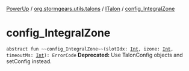 [PowerUp](../../index.md) / [org.stormgears.utils.talons](../index.md) / [ITalon](index.md) / [config_IntegralZone](./config_-integral-zone.md)

# config_IntegralZone

`abstract fun ~~config_IntegralZone~~(slotIdx: `[`Int`](https://kotlinlang.org/api/latest/jvm/stdlib/kotlin/-int/index.html)`, izone: `[`Int`](https://kotlinlang.org/api/latest/jvm/stdlib/kotlin/-int/index.html)`, timeoutMs: `[`Int`](https://kotlinlang.org/api/latest/jvm/stdlib/kotlin/-int/index.html)`): ErrorCode`
**Deprecated:** Use TalonConfig objects and setConfig instead.

